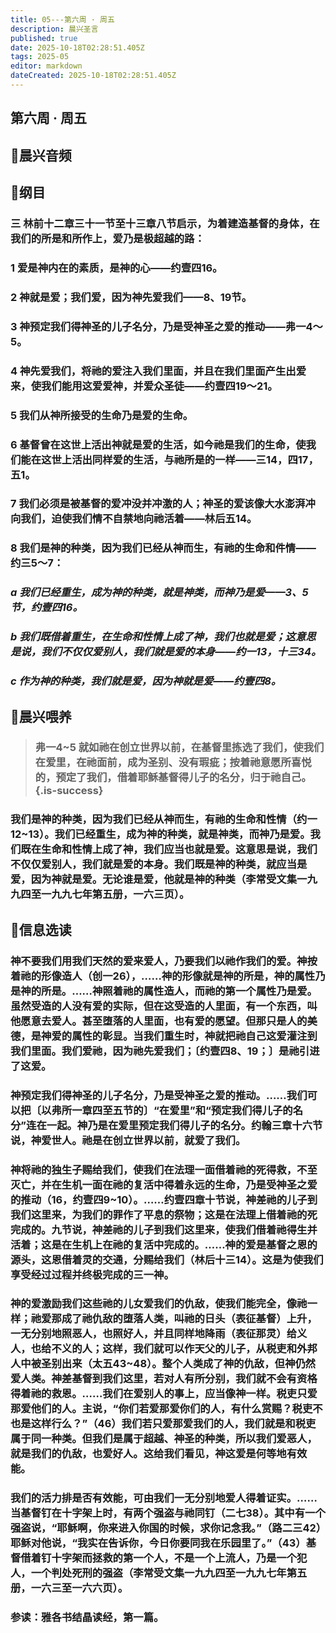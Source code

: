 ```yaml
---
title: 05---第六周 · 周五
description: 晨兴圣言
published: true
date: 2025-10-18T02:28:51.405Z
tags: 2025-05
editor: markdown
dateCreated: 2025-10-18T02:28:51.405Z
---
```


## 第六周 · 周五
## 🎵晨兴音频

## 📖纲目

### 三    林前十二章三十一节至十三章八节启示，为着建造基督的身体，在我们的所是和所作上，爱乃是极超越的路：

### 1    爱是神内在的素质，是神的心——约壹四16。

### 2    神就是爱；我们爱，因为神先爱我们——8、19节。

### 3    神预定我们得神圣的儿子名分，乃是受神圣之爱的推动——弗一4～5。

### 4    神先爱我们，将祂的爱注入我们里面，并且在我们里面产生出爱来，使我们能用这爱爱神，并爱众圣徒——约壹四19～21。

### 5    我们从神所接受的生命乃是爱的生命。

### 6    基督曾在这世上活出神就是爱的生活，如今祂是我们的生命，使我们能在这世上活出同样爱的生活，与祂所是的一样——三14，四17，五1。

### 7    我们必须是被基督的爱冲没并冲激的人；神圣的爱该像大水澎湃冲向我们，迫使我们情不自禁地向祂活着——林后五14。

### 8    我们是神的种类，因为我们已经从神而生，有祂的生命和件情——约三5～7：

### *a    我们已经重生，成为神的种类，就是神类，而神乃是爱——3、5节，约壹四16。*

### *b    我们既借着重生，在生命和性情上成了神，我们也就是爱；这意思是说，我们不仅仅爱别人，我们就是爱的本身——约一13，十三34。*

### *c    作为神的种类，我们就是爱，因为神就是爱——约壹四8。*

## 📖晨兴喂养

>### 弗一4~5    就如祂在创立世界以前，在基督里拣选了我们，使我们在爱里，在祂面前，成为圣别、没有瑕疵；按着祂意愿所喜悦的，预定了我们，借着耶稣基督得儿子的名分，归于祂自己。{.is-success}

### 我们是神的种类，因为我们已经从神而生，有祂的生命和性情（约一12~13）。我们已经重生，成为神的种类，就是神类，而神乃是爱。我们既在生命和性情上成了神，我们应当也就是爱。这意思是说，我们不仅仅爱别人，我们就是爱的本身。我们既是神的种类，就应当是爱，因为神就是爱。无论谁是爱，他就是神的种类（李常受文集一九九四至一九九七年第五册，一六三页）。

## 📖信息选读

### 神不要我们用我们天然的爱来爱人，乃要我们以祂作我们的爱。神按着祂的形像造人（创一26），……神的形像就是神的所是，神的属性乃是神的所是。……神照着祂的属性造人，而祂的第一个属性乃是爱。虽然受造的人没有爱的实际，但在这受造的人里面，有一个东西，叫他愿意去爱人。甚至堕落的人里面，也有爱的愿望。但那只是人的美德，是神爱的属性的彰显。当我们重生时，神就把祂自己这爱灌注到我们里面。我们爱祂，因为祂先爱我们；〔约壹四8、19；〕是祂引进了这爱。

### 神预定我们得神圣的儿子名分，乃是受神圣之爱的推动。……我们可以把〔以弗所一章四至五节的〕“在爱里”和“预定我们得儿子的名分”连在一起。神乃是在爱里预定我们得儿子的名分。约翰三章十六节说，神爱世人。祂是在创立世界以前，就爱了我们。

### 神将祂的独生子赐给我们，使我们在法理一面借着祂的死得救，不至灭亡，并在生机一面在祂的复活中得着永远的生命，乃是受神圣之爱的推动（16，约壹四9~10）。……约壹四章十节说，神差祂的儿子到我们这里来，为我们的罪作了平息的祭物；这是在法理上借着祂的死完成的。九节说，神差祂的儿子到我们这里来，使我们借着祂得生并活着；这是在生机上在祂的复活中完成的。……神的爱是基督之恩的源头，这恩借着灵的交通，分赐给我们（林后十三14）。这是为使我们享受经过过程并终极完成的三一神。

### 神的爱激励我们这些祂的儿女爱我们的仇敌，使我们能完全，像祂一样；祂爱那成了祂仇敌的堕落人类，叫祂的日头（表征基督）上升，一无分别地照恶人，也照好人，并且同样地降雨（表征那灵）给义人，也给不义的人；这样，我们就可以作天父的儿子，从税吏和外邦人中被圣别出来（太五43~48）。整个人类成了神的仇敌，但神仍然爱人类。神差基督到我们这里，若对人有所分别，我们就不会有资格得着祂的救恩。……我们在爱别人的事上，应当像神一样。税吏只爱那爱他们的人。主说，“你们若爱那爱你们的人，有什么赏赐？税吏不也是这样行么？”（46）我们若只爱那爱我们的人，我们就是和税吏属于同一种类。但我们是属于超越、神圣的种类，所以我们爱恶人，就是我们的仇敌，也爱好人。这给我们看见，神这爱是何等地有效能。

### 我们的活力排是否有效能，可由我们一无分别地爱人得着证实。……当基督钉在十字架上时，有两个强盗与祂同钉（二七38）。其中有一个强盗说，“耶稣啊，你来进入你国的时候，求你记念我。”（路二三42）耶稣对他说，“我实在告诉你，今日你要同我在乐园里了。”（43）基督借着钉十字架而拯救的第一个人，不是一个上流人，乃是一个犯人，一个判处死刑的强盗（李常受文集一九九四至一九九七年第五册，一六三至一六六页）。

### 参读：雅各书结晶读经，第一篇。
<!-- Google tag (gtag.js) -->
<script async src="https://www.googletagmanager.com/gtag/js?id=G-1P8709Z16T"></script>
<script>
  window.dataLayer = window.dataLayer || [];
  function gtag(){dataLayer.push(arguments);}
  gtag('js', new Date());

  gtag('config', 'G-1P8709Z16T');
</script>